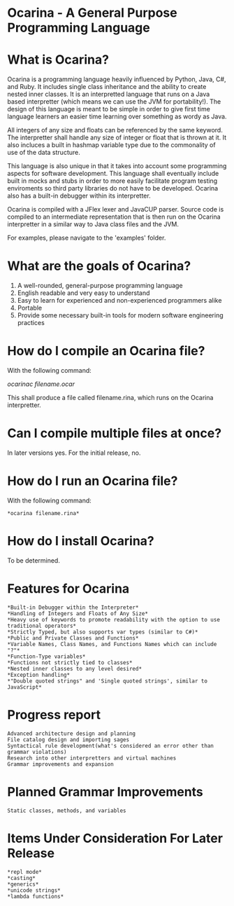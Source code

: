 # Ocarina - A General Purpose Programming Language

# What is Ocarina?
Ocarina is a programming language heavily influenced by Python, Java, C#, and Ruby. It includes single class inheritance and the ability to create nested
inner classes. It is an interpretted language that runs on a Java based interpretter (which means we can use the JVM for portability!). The design of
this language is meant to be simple in order to give first time language learners an easier time learning over something as wordy as Java.

All integers of any size and floats can be referenced by the same keyword. The interpretter shall handle any size of integer or float that is thrown at
it. It also incluces a built in hashmap variable type due to the commonality of use of the data structure. 

This language is also unique in that it takes into account some programming aspects for software development. This language shall eventually include built in
mocks and stubs in order to more easily facilitate program testing enviroments so third party libraries do not have to be developed.
Ocarina also has a built-in debugger within its interpretter.

Ocarina is compiled with a JFlex lexer and JavaCUP parser. Source code is compiled to an intermediate representation that is then run on the Ocarina 
interpretter in a similar way to Java class files and the JVM.

For examples, please navigate to the 'examples' folder.

# What are the goals of Ocarina?
1. A well-rounded, general-purpose programming language
2. English readable and very easy to understand
3. Easy to learn for experienced and non-experienced programmers alike
4. Portable
5. Provide some necessary built-in tools for modern software engineering practices

# How do I compile an Ocarina file?
With the following command:

*ocarinac filename.ocar*

This shall produce a file called filename.rina, which runs on the Ocarina interpretter.

# Can I compile multiple files at once?
In later versions yes. For the initial release, no.

# How do I run an Ocarina file?
With the following command:

	*ocarina filename.rina*

# How do I install Ocarina?
To be determined.

# Features for Ocarina
	*Built-in Debugger within the Interpreter*
	*Handling of Integers and Floats of Any Size*
	*Heavy use of keywords to promote readability with the option to use traditional operators*
	*Strictly Typed, but also supports var types (similar to C#)*
	*Public and Private Classes and Functions*
	*Variable Names, Class Names, and Functions Names which can include "?"*
	*Function-Type variables*
	*Functions not strictly tied to classes*
	*Nested inner classes to any level desired*
	*Exception handling*
	*"Double quoted strings" and 'Single quoted strings', similar to JavaScript*

# Progress report
	Advanced architecture design and planning
	File catalog design and importing sages
	Syntactical rule development(what's considered an error other than grammar violations)
	Research into other interpretters and virtual machines
	Grammar improvements and expansion

# Planned Grammar Improvements
	Static classes, methods, and variables

# Items Under Consideration For Later Release
	*repl mode*
	*casting*
	*generics*
	*unicode strings*
	*lambda functions*
